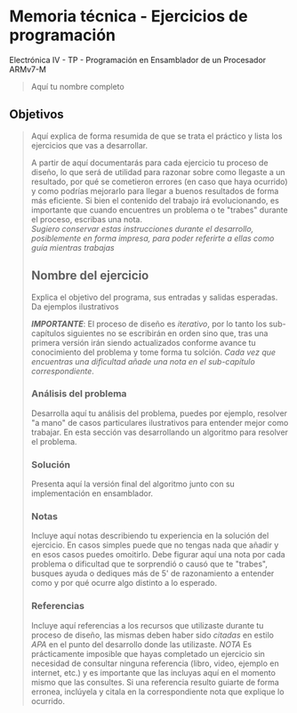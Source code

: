 # Memoria técnica - Ejercicios de programación

Electrónica IV - TP - Programación en Ensamblador de un Procesador ARMv7-M

> Aquí tu nombre completo

## Objetivos

> Aquí explica de forma resumida de que se trata el práctico y lista los
> ejercicios que vas a desarrollar.
>
> A partir de aquí documentarás para cada ejercicio tu proceso de diseño, lo que
> será de utilidad para razonar sobre como llegaste a un resultado, por qué
> se cometieron errores (en caso que haya ocurrido) y como podrías mejorarlo
> para llegar a buenos resultados de forma más eficiente. Si bien el contenido
> del trabajo irá evolucionando, es importante que cuando encuentres un problema
> o te "trabes" durante el proceso, escribas una nota.  
> *Sugiero conservar estas instrucciones durante el desarrollo, posiblemente
> en forma impresa, para poder referirte a ellas como guía mientras trabajas*
>
> ## Nombre del ejercicio
>
> Explica el objetivo del programa, sus entradas y salidas esperadas. Da
> ejemplos ilustrativos
>
> ***IMPORTANTE***: El proceso de diseño es *iterativo*, por lo tanto los
> sub-capítulos siguientes no se escribirán en orden sino que, tras una primera
> versión irán siendo actualizados conforme avance tu conocimiento del problema
> y tome forma tu solción. *Cada vez que encuentras una dificultad añade una
> nota en el sub-capítulo correspondiente*.
>
> ### Análisis del problema
>
> Desarrolla aquí tu análisis del problema, puedes por ejemplo, resolver
> "a mano" de casos particulares ilustrativos para entender mejor como trabajar.
> En esta sección vas desarrollando un algoritmo para resolver el problema.
>
> ### Solución
>
> Presenta aquí la versión final del algoritmo junto con su implementación en
> ensamblador.
>
> ### Notas
>
> Incluye aquí notas describiendo tu experiencia en la solución del ejercicio.
> En casos simples puede que no tengas nada que añadir y en esos casos puedes
> omoitirlo. Debe figurar aquí una nota por cada problema o dificultad que te
> sorprendió o causó que te "trabes", busques ayuda o dediques más de 5' de
> razonamiento a entender como y por qué ocurre algo distinto a lo esperado.
>
> ### Referencias
>
> Incluye aquí referencias a los recursos que utilizaste durante tu proceso de
> diseño, las mismas deben haber sido *citadas* en estilo *APA* en el punto
> del desarrollo donde las utilizaste.
> *NOTA* Es prácticamente imposible que hayas completado un ejercicio sin
> necesidad de consultar ninguna referencia (libro, video, ejemplo en internet,
> etc.) y es importante que las incluyas aquí en el momento mismo que las
> consultes. Si una referencia resulto guiarte de forma erronea, inclúyela y
> citala en la correspondiente nota que explique lo ocurrido.
>